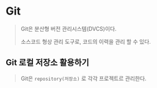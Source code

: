 # Git

> Git은 분산형 버전 관리시스템(DVCS)이다.
>
> 소스코드 형상 관리 도구로, 코드의 이력을 관리 할 수 있다.



## Git 로컬 저장소 활용하기

> Git은 `repository(저장소)` 로 각각 프로젝트르 관리한다.
>
> 